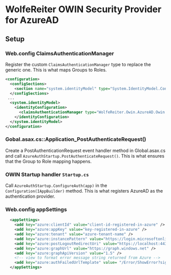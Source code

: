 # WolfeReiter OWIN Security Provider for AzureAD

## Setup

### Web.config ClaimsAuthenticationManager

Register the custom `ClaimsAuthenticationManager` type to replace the generic one. This is what maps Groups to Roles.

```xml
<configuration>
  <configSections>
    <section name="system.identityModel" type="System.IdentityModel.Configuration.SystemIdentityModelSection, System.IdentityModel, Version=4.0.0.0, Culture=neutral, PublicKeyToken=B77A5C561934E089" />
  </configSections>
 ...
  <system.identityModel>
    <identityConfiguration>
      <claimsAuthenticationManager type="WolfeReiter.Owin.AzureAD.Owin.Security.AzureGraphClaimsAuthenticationManager, WolfeReiter.Owin.AzureAD" />
    </identityConfiguration>
  </system.identityModel>
</configuration>
```

### Gobal.asax.cs::Application_PostAuthenticateRequest()

Create a PostAuthenticationRequest event handler method in Global.asax.cs and call `AzureAuthStartup.PostAuthenticateRequest()`. This is what ensures that the Group to Role mapping happens.

### OWIN Startup handler `Startup.cs`

Call `AzureAuthStartup.ConfigureAuth(app)` in the `Configuration(IAppBuilder)` method. This is what registers AzureAD as the authentication provider.

### Web.config appSettings

```xml
  <appSettings>
    <add key="azure:clientId" value="client-id-registered-in-azure" />
    <add key="azure:appKey" value="key-registered-in-azure" />
    <add key="azure:tenant" value="azure-tenant-name" />
    <add key="azure:instancePattern" value="https://login.microsoftonline.com/{0}" />
    <add key="azure:postLogoutRedirectUri" value="https://localhost:44300/" />
    <add key="azure:graphUrl" value="https://graph.windows.net" />
    <add key="azure:graphApiVersion" value="1.5" />
    <!-- view to format error message string returned from Azure -->
    <add key="azure:authFailedUrlTemplate" value= "/Error/ShowError?signIn=true&errorMessage={0}">
  </appSettings>
  ```